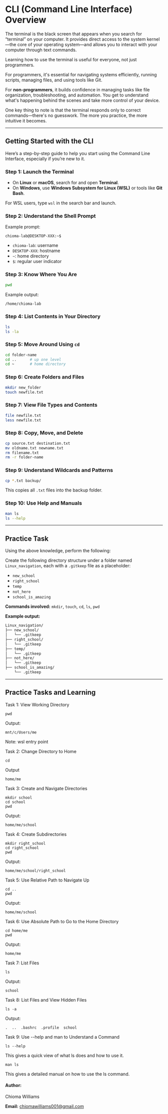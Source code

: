 # CLI (Command Line Interface) Overview

The terminal is the black screen that appears when you search for “terminal” on your computer. It provides direct access to the system kernel—the core of your operating system—and allows you to interact with your computer through text commands.

Learning how to use the terminal is useful for everyone, not just programmers.

For programmers, it's essential for navigating systems efficiently, running scripts, managing files, and using tools like Git.

For **non-programmers**, it builds confidence in managing tasks like file organization, troubleshooting, and automation. You get to understand what's happening behind the scenes and take more control of your device.

One key thing to note is that the terminal responds only to correct commands—there's no guesswork. The more you practice, the more intuitive it becomes.


---

## Getting Started with the CLI

Here’s a step-by-step guide to help you start using the Command Line Interface, especially if you’re new to it.

### Step 1: Launch the Terminal

- On **Linux** or **macOS**, search for and open **Terminal**.
- On **Windows**, use **Windows Subsystem for Linux (WSL)** or tools like **Git Bash**.

For WSL users, type `wsl` in the search bar and launch.

### Step 2: Understand the Shell Prompt

Example prompt:
```
chioma-lab@DESKTOP-XXX:~$
```
- `chioma-lab`: username
- `DESKTOP-XXX`: hostname
- `~`: home directory
- `$`: regular user indicator

### Step 3: Know Where You Are
```bash
pwd
```
Example output:
```bash
/home/chioma-lab
```

### Step 4: List Contents in Your Directory
```bash
ls
ls -la
```

### Step 5: Move Around Using `cd`
```bash
cd folder-name
cd ..      # up one level
cd ~       # home directory
```

### Step 6: Create Folders and Files
```bash
mkdir new_folder
touch newfile.txt
```

### Step 7: View File Types and Contents
```bash
file newfile.txt
less newfile.txt
```

### Step 8: Copy, Move, and Delete
```bash
cp source.txt destination.txt
mv oldname.txt newname.txt
rm filename.txt
rm -r folder-name
```

### Step 9: Understand Wildcards and Patterns
```bash
cp *.txt backup/
```
This copies all `.txt` files into the backup folder.

### Step 10: Use Help and Manuals
```bash
man ls
ls --help
```

---

## Practice Task

Using the above knowledge, perform the following:

Create the following directory structure under a folder named `Linux_navigation`, each with a `.gitkeep` file as a placeholder:

- `new_school`
- `right_school`
- `temp`
- `not_here`
- `school_is_amazing`

**Commands involved:** `mkdir`, `touch`, `cd`, `ls`, `pwd`

**Example output:**
```bash
Linux_navigation/
├── new_school/
│   └── .gitkeep
├── right_school/
│   └── .gitkeep
├── temp/
│   └── .gitkeep
├── not_here/
│   └── .gitkeep
├── school_is_amazing/
    └── .gitkeep
```

---

## Practice Tasks and Learning

Task 1: View Working Directory

```
pwd
```

Output:

```
mnt/c/Users/me
```

Note: wsl entry point

Task 2: Change Directory to Home

```
cd
```

Output

```
home/me
```

Task 3: Create and Navigate Directories

```
mkdir school
cd school
pwd
```

Output:

```
home/me/school
```

Task 4: Create Subdirectories

```
mkdir right_school
cd right_school
pwd
```

Output:

```
home/me/school/right_school
```

Task 5: Use Relative Path to Navigate Up

```
cd ..
pwd
```

Output:

```
home/me/school
```

Task 6: Use Absolute Path to Go to the Home Directory

```
cd home/me
pwd
```

Output:

```
home/me
```

Task 7: List Files

```
ls
```

Output:

```
school
```

Task 8: List Files and View Hidden Files

```
ls -a
```

Output:

```
.  ..  .bashrc  .profile  school
```

Task 9: Use --help and man to Understand a Command

```
ls --help
```

This gives a quick view of what ls does and how to use it.

```
man ls
```

This gives a detailed manual on how to use the ls command.


#### Author: 

Chioma Williams  

**Email:** chiomawilliams001@gmail.com

